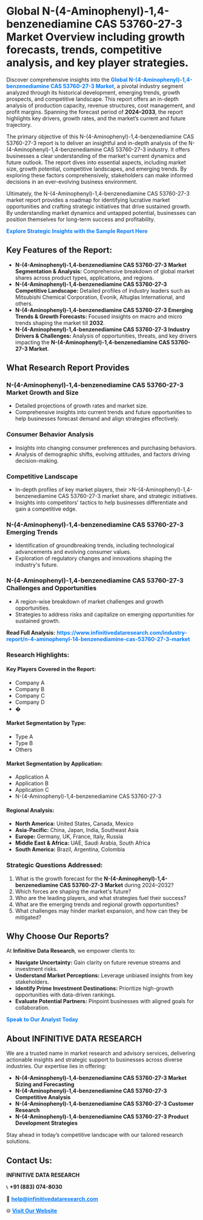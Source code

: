 <h1>Global N-(4-Aminophenyl)-1,4-benzenediamine CAS 53760-27-3 Market Overview including growth forecasts, trends, competitive analysis, and key player strategies.</h1>
<p>
Discover comprehensive insights into the 
<a href="https://www.infinitivedataresearch.com/industry-report/n-4-aminophenyl-14-benzenediamine-cas-53760-27-3-market" rel="dofollow" style="color: #007BFF; text-decoration: none;"><strong>Global N-(4-Aminophenyl)-1,4-benzenediamine CAS 53760-27-3 Market</strong></a>, a pivotal industry segment analyzed through its historical development, emerging trends, growth prospects, and competitive landscape. This report offers an in-depth analysis of production capacity, revenue structures, cost management, and profit margins. Spanning the forecast period of <strong>2024–2033</strong>, the report highlights key drivers, growth rates, and the market’s current and future trajectory.
</p>
<p>
The primary objective of this N-(4-Aminophenyl)-1,4-benzenediamine CAS 53760-27-3 report is to deliver an insightful and in-depth analysis of the N-(4-Aminophenyl)-1,4-benzenediamine CAS 53760-27-3 industry. It offers businesses a clear understanding of the market's current dynamics and future outlook. The report dives into essential aspects, including market size, growth potential, competitive landscapes, and emerging trends. By exploring these factors comprehensively, stakeholders can make informed decisions in an ever-evolving business environment.
</p>
<p>
Ultimately, the N-(4-Aminophenyl)-1,4-benzenediamine CAS 53760-27-3 market report provides a roadmap for identifying lucrative market opportunities and crafting strategic initiatives that drive sustained growth. By understanding market dynamics and untapped potential, businesses can position themselves for long-term success and profitability.
</p>
<p>
<a href="https://www.infinitivedataresearch.com/request-sample/reportId=111141" style="color: #007BFF; text-decoration: none;"><strong>Explore Strategic Insights with the Sample Report Here</strong></a>
</p>

<h2>Key Features of the Report:</h2>
<ul>
<li><strong>N-(4-Aminophenyl)-1,4-benzenediamine CAS 53760-27-3 Market Segmentation & Analysis:</strong> Comprehensive breakdown of global market shares across product types, applications, and regions.</li>
<li><strong>N-(4-Aminophenyl)-1,4-benzenediamine CAS 53760-27-3 Competitive Landscape:</strong> Detailed profiles of industry leaders such as Mitsubishi Chemical Corporation, Evonik, Altuglas International, and others.</li>
<li><strong>N-(4-Aminophenyl)-1,4-benzenediamine CAS 53760-27-3 Emerging Trends & Growth Forecasts:</strong> Focused insights on macro and micro trends shaping the market till <strong>2032</strong>.</li>
<li><strong>N-(4-Aminophenyl)-1,4-benzenediamine CAS 53760-27-3 Industry Drivers & Challenges:</strong> Analysis of opportunities, threats, and key drivers impacting the <strong>N-(4-Aminophenyl)-1,4-benzenediamine CAS 53760-27-3 Market</strong>.</li>
</ul>

<h2>What Research Report Provides</h2>
<h3>N-(4-Aminophenyl)-1,4-benzenediamine CAS 53760-27-3 Market Growth and Size</h3>
<ul>
<li>Detailed projections of growth rates and market size.</li>
<li>Comprehensive insights into current trends and future opportunities to help businesses forecast demand and align strategies effectively.</li>
</ul>

<h3>Consumer Behavior Analysis</h3>
<ul>
<li>Insights into changing consumer preferences and purchasing behaviors.</li>
<li>Analysis of demographic shifts, evolving attitudes, and factors driving decision-making.</li>
</ul>

<h3>Competitive Landscape</h3>
<ul>
<li>In-depth profiles of key market players, their >N-(4-Aminophenyl)-1,4-benzenediamine CAS 53760-27-3 market share, and strategic initiatives.</li>
<li>Insights into competitors' tactics to help businesses differentiate and gain a competitive edge.</li>
</ul>

<h3>N-(4-Aminophenyl)-1,4-benzenediamine CAS 53760-27-3 Emerging Trends</h3>
<ul>
<li>Identification of groundbreaking trends, including technological advancements and evolving consumer values.</li>
<li>Exploration of regulatory changes and innovations shaping the industry's future.</li>
</ul>

<h3>N-(4-Aminophenyl)-1,4-benzenediamine CAS 53760-27-3 Challenges and Opportunities</h3>
<ul>
<li>A region-wise breakdown of market challenges and growth opportunities.</li>
<li>Strategies to address risks and capitalize on emerging opportunities for sustained growth.</li>
</ul>
<p><strong>Read Full Analysis:</strong> <a href="https://www.infinitivedataresearch.com/industry-report/n-4-aminophenyl-14-benzenediamine-cas-53760-27-3-market" rel="dofollow" style="color: #007BFF; text-decoration: none;"><strong>https://www.infinitivedataresearch.com/industry-report/n-4-aminophenyl-14-benzenediamine-cas-53760-27-3-market</strong></a></p>
<h3>Research Highlights:</h3>
<h4>Key Players Covered in the Report:</h4>
<ul><li>Company A</li><li>Company B</li><li>Company C</li><li>Company D</li><li>�</li></ul>
<h4>Market Segmentation by Type:</h4>
<ul><li>Type A</li><li>Type B</li><li>Others</li></ul>
<h4>Market Segmentation by Application:</h4>
<ul><li>Application A</li><li>Application B</li><li>Application C</li><li>N-(4-Aminophenyl)-1,4-benzenediamine CAS 53760-27-3</li></ul>

<h4>Regional Analysis:</h4>
<ul>
<li><strong>North America:</strong> United States, Canada, Mexico</li>
<li><strong>Asia-Pacific:</strong> China, Japan, India, Southeast Asia</li>
<li><strong>Europe:</strong> Germany, UK, France, Italy, Russia</li>
<li><strong>Middle East & Africa:</strong> UAE, Saudi Arabia, South Africa</li>
<li><strong>South America:</strong> Brazil, Argentina, Colombia</li>
</ul>

<h3>Strategic Questions Addressed:</h3>
<ol>
<li>What is the growth forecast for the <strong>N-(4-Aminophenyl)-1,4-benzenediamine CAS 53760-27-3 Market</strong> during 2024–2032?</li>
<li>Which forces are shaping the market's future?</li>
<li>Who are the leading players, and what strategies fuel their success?</li>
<li>What are the emerging trends and regional growth opportunities?</li>
<li>What challenges may hinder market expansion, and how can they be mitigated?</li>
</ol>

<h2>Why Choose Our Reports?</h2>
<p>At <strong>Infinitive Data Research</strong>, we empower clients to:</p>
<ul>
<li><strong>Navigate Uncertainty:</strong> Gain clarity on future revenue streams and investment risks.</li>
<li><strong>Understand Market Perceptions:</strong> Leverage unbiased insights from key stakeholders.</li>
<li><strong>Identify Prime Investment Destinations:</strong> Prioritize high-growth opportunities with data-driven rankings.</li>
<li><strong>Evaluate Potential Partners:</strong> Pinpoint businesses with aligned goals for collaboration.</li>
</ul>
<p><a href="https://www.infinitivedataresearch.com/industry-report/n-4-aminophenyl-14-benzenediamine-cas-53760-27-3-market" rel="dofollow" style="color: #007BFF; text-decoration: none;"><strong>Speak to Our Analyst Today</strong></a></p>

<h2>About INFINITIVE DATA RESEARCH</h2>
<p>We are a trusted name in market research and advisory services, delivering actionable insights and strategic support to businesses across diverse industries. Our expertise lies in offering:</p>
<ul>
<li><strong>N-(4-Aminophenyl)-1,4-benzenediamine CAS 53760-27-3 Market Sizing and Forecasting</strong></li>
<li><strong>N-(4-Aminophenyl)-1,4-benzenediamine CAS 53760-27-3 Competitive Analysis</strong></li>
<li><strong>N-(4-Aminophenyl)-1,4-benzenediamine CAS 53760-27-3 Customer Research</strong></li>
<li><strong>N-(4-Aminophenyl)-1,4-benzenediamine CAS 53760-27-3 Product Development Strategies</strong></li>
</ul>
<p>Stay ahead in today’s competitive landscape with our tailored research solutions.</p>

<h2>Contact Us:</h2>
<p><strong>INFINITIVE DATA RESEARCH</strong></p>
<p>📞 <strong>+91 (883) 074-8030</strong></p>
<p>📧 <strong><a href="mailto:help@infinitivedataresearch.com" style="color: #007BFF;">help@infinitivedataresearch.com</a></strong></p>
<p>🌐 <strong><a href="https://www.infinitivedataresearch.com" rel="dofollow" style="color: #007BFF;">Visit Our Website</a></strong></p>